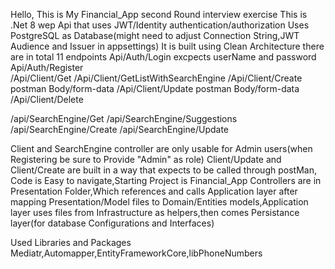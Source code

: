 Hello,
This is My Financial_App second Round interview exercise
This is .Net 8 wep Api that uses JWT/Identity authentication/authorization
Uses PostgreSQL as Database(might need to adjust Connection String,JWT Audience and Issuer in appsettings)
It is built using Clean Architecture
there are in total 11 endpoints
Api/Auth/Login         excpects userName and password
Api/Auth/Register      
/Api/Client/Get
/Api/Client/GetListWithSearchEngine
/Api/Client/Create     postman Body/form-data
/Api/Client/Update     postman Body/form-data
/Api/Client/Delete

/api/SearchEngine/Get
/api/SearchEngine/Suggestions
/api/SearchEngine/Create
/api/SearchEngine/Update


Client and SearchEngine controller are only usable for Admin users(when Registering be sure to Provide "Admin" as role)
Client/Update and Client/Create are built in a way that expects to be called through postMan,
Code is Easy to navigate,Starting Project is Financial_App
Controllers are in Presentation Folder,Which references and calls Application layer after mapping 
Presentation/Model files to Domain/Entities models,Application layer uses files from Infrastructure
as helpers,then comes Persistance layer(for database Configurations and Interfaces)


Used Libraries and Packages
Mediatr,Automapper,EntityFrameworkCore,libPhoneNumbers
